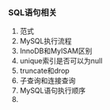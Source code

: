 ### SQL语句相关

1. 范式
2. MySQL执行流程
3. InnoDB和MyISAM区别
4. unique索引是否可以为null
5. truncate和drop
6. 子查询和连接查询
7. MySQL语句执行顺序
8. 